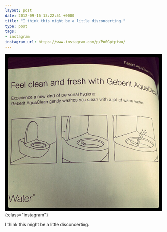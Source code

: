 ```yaml
---
layout: post
date: 2012-09-16 13:22:51 +0000
title: "I think this might be a little disconcerting."
type: post
tags:
- instagram
instagram_url: https://www.instagram.com/p/Po0Gptptwu/
---
```


![Instagram - Po0Gptptwu](/img/Po0Gptptwu.jpg){:class="instagram"}

I think this might be a little disconcerting.
